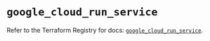 # `google_cloud_run_service`

Refer to the Terraform Registry for docs: [`google_cloud_run_service`](https://registry.terraform.io/providers/hashicorp/google/6.18.0/docs/resources/cloud_run_service).
